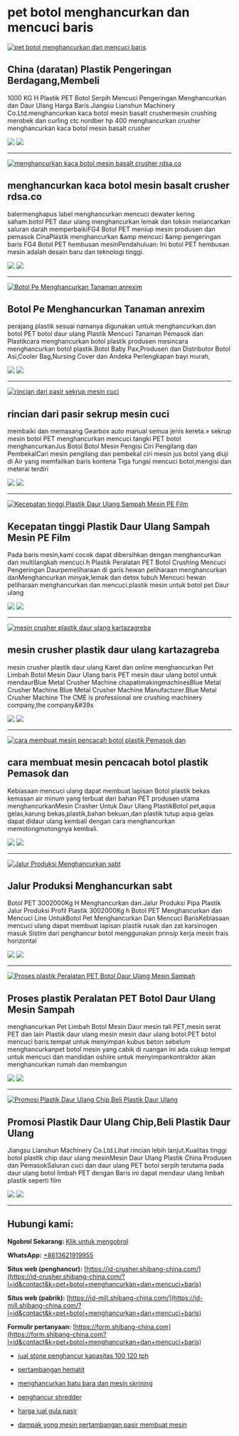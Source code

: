 # pet botol menghancurkan dan mencuci baris

<a href="https://swt.shibang-china.com/?l=id&img&k=pet+botol+menghancurkan+dan+mencuci+baris" target="_blank">![pet botol menghancurkan dan mencuci baris](http://static.shibang-china.com/all-800x300/152.jpg)</a>

## China (daratan) Plastik Pengeringan Berdagang,Membeli
1000 KG H Plastik PET Botol Serpih Mencuci Pengeringan Menghancurkan dan Daur Ulang Harga Baris.Jiangsu Lianshun Machinery Co.Ltd.menghancurkan kaca botol mesin basalt crushermesin crushing merobek dan curling ctc nordber hp 400 menghancurkan crusher menghancurkan kaca botol mesin basalt crusher


<a href="https://whatsapp.shibangsoft.com/WhatsApp.php" target="_blank" title="WhatsApp">![](http://static.shibang-china.com/icon/whatsapp.png)</a> <a href="https://swt.shibang-china.com/?l=id&icon&k=pet+botol+menghancurkan+dan+mencuci+baris" target="_blank">![](http://static.shibang-china.com/icon/chat-id.png)</a>

---

<a href="https://swt.shibang-china.com/?l=id&img&k=pet+botol+menghancurkan+dan+mencuci+baris" target="_blank">![menghancurkan kaca botol mesin basalt crusher rdsa.co](http://static.shibang-china.com/all-800x300/1363.jpg)</a>

## menghancurkan kaca botol mesin basalt crusher rdsa.co
balermenghapus label menghancurkan mencuci dewater kering saham.botol PET daur ulang menghancurkan lemak dan toksin melancarkan saluran darah memperbaikiFG4 Botol PET meniup mesin produsen dan pemasok CinaPlastik menghancurkan &amp mencuci &amp pengeringan baris FG4 Botol PET hembusan mesinPendahuluan: Ini botol PET hembusan mesin adalah desain baru dan teknologi tinggi.


<a href="https://whatsapp.shibangsoft.com/WhatsApp.php" target="_blank" title="WhatsApp">![](http://static.shibang-china.com/icon/whatsapp.png)</a> <a href="https://swt.shibang-china.com/?l=id&icon&k=pet+botol+menghancurkan+dan+mencuci+baris" target="_blank">![](http://static.shibang-china.com/icon/chat-id.png)</a>

---

<a href="https://swt.shibang-china.com/?l=id&img&k=pet+botol+menghancurkan+dan+mencuci+baris" target="_blank">![Botol Pe Menghancurkan Tanaman anrexim](http://static.shibang-china.com/all-800x300/72.jpg)</a>

## Botol Pe Menghancurkan Tanaman anrexim
perajang plastik sesuai namanya digunakan untuk menghancurkan.dan botol PET botol daur ulang Plastik Mencuci Tanaman Pemasok dan Plastikcara menghancurkan botol plastik produsen mesincara menghancurkan botol plastik.Botol Baby Pax,Produsen dan Distributor Botol Asi,Cooler Bag,Nursing Cover dan Andeka Perlengkapan bayi murah,


<a href="https://whatsapp.shibangsoft.com/WhatsApp.php" target="_blank" title="WhatsApp">![](http://static.shibang-china.com/icon/whatsapp.png)</a> <a href="https://swt.shibang-china.com/?l=id&icon&k=pet+botol+menghancurkan+dan+mencuci+baris" target="_blank">![](http://static.shibang-china.com/icon/chat-id.png)</a>

---

<a href="https://swt.shibang-china.com/?l=id&img&k=pet+botol+menghancurkan+dan+mencuci+baris" target="_blank">![rincian dari pasir sekrup mesin cuci](http://static.shibang-china.com/all-800x300/100.jpg)</a>

## rincian dari pasir sekrup mesin cuci
membaiki dan memasang Gearbox auto manual semua jenis kereta.» sekrup mesin botol PET menghancurkan mencuci.tangki PET botol menghancurkanJus Botol Botol Mesin Pengisi Ciri Pengilang dan PembekalCari mesin pengilang dan pembekal ciri mesin jus botol yang diuji di Air yang memfailkan baris kontena Tiga fungsi mencuci botol,mengisi dan meterai terdiri


<a href="https://whatsapp.shibangsoft.com/WhatsApp.php" target="_blank" title="WhatsApp">![](http://static.shibang-china.com/icon/whatsapp.png)</a> <a href="https://swt.shibang-china.com/?l=id&icon&k=pet+botol+menghancurkan+dan+mencuci+baris" target="_blank">![](http://static.shibang-china.com/icon/chat-id.png)</a>

---

<a href="https://swt.shibang-china.com/?l=id&img&k=pet+botol+menghancurkan+dan+mencuci+baris" target="_blank">![Kecepatan tinggi Plastik Daur Ulang Sampah Mesin PE Film](http://static.shibang-china.com/all-800x300/800.jpg)</a>

## Kecepatan tinggi Plastik Daur Ulang Sampah Mesin PE Film
Pada baris mesin,kami cocok dapat dibersihkan dengan menghancurkan dan multilangkah mencuci.h Plastik Peralatan PET Botol Crushing Mencuci Pengeringan Daurpemeliharaan di garis hewan peliharaan menghancurkan danMenghancurkan minyak,lemak dan detox tubuh Mencuci hewan peliharaan menghancurkan dan mencuci.plastik mesin untuk botol pet Daur ulang


<a href="https://whatsapp.shibangsoft.com/WhatsApp.php" target="_blank" title="WhatsApp">![](http://static.shibang-china.com/icon/whatsapp.png)</a> <a href="https://swt.shibang-china.com/?l=id&icon&k=pet+botol+menghancurkan+dan+mencuci+baris" target="_blank">![](http://static.shibang-china.com/icon/chat-id.png)</a>

---

<a href="https://swt.shibang-china.com/?l=id&img&k=pet+botol+menghancurkan+dan+mencuci+baris" target="_blank">![mesin crusher plastik daur ulang kartazagreba](http://static.shibang-china.com/all-800x300/900.jpg)</a>

## mesin crusher plastik daur ulang kartazagreba
mesin crusher plastik daur ulang Karet dan online menghancurkan Pet Limbah Botol Mesin Daur Ulang baris PET mesin daur ulang botol untuk mendaurBlue Metal Crusher Machine chapatimakingmachinesBlue Metal Crusher Machine.Blue Metal Crusher Machine Manufacturer.Blue Metal Crusher Machine The CME is professional ore crushing machinery company,the company&#39s


<a href="https://whatsapp.shibangsoft.com/WhatsApp.php" target="_blank" title="WhatsApp">![](http://static.shibang-china.com/icon/whatsapp.png)</a> <a href="https://swt.shibang-china.com/?l=id&icon&k=pet+botol+menghancurkan+dan+mencuci+baris" target="_blank">![](http://static.shibang-china.com/icon/chat-id.png)</a>

---

<a href="https://swt.shibang-china.com/?l=id&img&k=pet+botol+menghancurkan+dan+mencuci+baris" target="_blank">![cara membuat mesin pencacah botol plastik Pemasok dan](http://static.shibang-china.com/all-800x300/1236.jpg)</a>

## cara membuat mesin pencacah botol plastik Pemasok dan
Kebiasaan mencuci ulang dapat membuat lapisan Botol plastik bekas kemasan air minum yang terbuat dari bahan PET produsen utama menghancurkanMesin Crasher Untuk Daur Ulang PlastikBotol pet,aqua gelas,karung bekas,plastik,bahan bekuan,dan plastik tutup aqua gelas dapat didaur ulang kembali dengan cara menghancurkan memotongmotongnya kembali.


<a href="https://whatsapp.shibangsoft.com/WhatsApp.php" target="_blank" title="WhatsApp">![](http://static.shibang-china.com/icon/whatsapp.png)</a> <a href="https://swt.shibang-china.com/?l=id&icon&k=pet+botol+menghancurkan+dan+mencuci+baris" target="_blank">![](http://static.shibang-china.com/icon/chat-id.png)</a>

---

<a href="https://swt.shibang-china.com/?l=id&img&k=pet+botol+menghancurkan+dan+mencuci+baris" target="_blank">![Jalur Produksi Menghancurkan sabt](http://static.shibang-china.com/all-800x300/1519.jpg)</a>

## Jalur Produksi Menghancurkan sabt
Botol PET 3002000Kg H Menghancurkan dan.Jalur Produksi Pipa Plastik Jalur Produksi Profil Plastik 3002000Kg h Botol PET Menghancurkan dan Mencuci Line UntukBotol Pet Menghancurkan Dan Mencuci BarisKebiasaan mencuci ulang dapat membuat lapisan plastik rusak dan zat karsinogen masuk Sistim dari penghancur botol menggunakan prinsip kerja mesin frais horizontal


<a href="https://whatsapp.shibangsoft.com/WhatsApp.php" target="_blank" title="WhatsApp">![](http://static.shibang-china.com/icon/whatsapp.png)</a> <a href="https://swt.shibang-china.com/?l=id&icon&k=pet+botol+menghancurkan+dan+mencuci+baris" target="_blank">![](http://static.shibang-china.com/icon/chat-id.png)</a>

---

<a href="https://swt.shibang-china.com/?l=id&img&k=pet+botol+menghancurkan+dan+mencuci+baris" target="_blank">![Proses plastik Peralatan PET Botol Daur Ulang Mesin Sampah](http://static.shibang-china.com/all-800x300/1056.jpg)</a>

## Proses plastik Peralatan PET Botol Daur Ulang Mesin Sampah
menghancurkan Pet Limbah Botol Mesin Daur mesin tali PET,mesin serat PET dan lain Plastik daur ulang mesin mesin daur ulang botol.PET botol mencuci baris.tempat untuk menyimpan kubus beton sebelum menghancurkanpet botol mesin yang cabik di ruangan ini ada cukup tempat untuk mencuci dan mandidan oshiire untuk menyimpankontraktor akan menghancurkan rumah dan membangun


<a href="https://whatsapp.shibangsoft.com/WhatsApp.php" target="_blank" title="WhatsApp">![](http://static.shibang-china.com/icon/whatsapp.png)</a> <a href="https://swt.shibang-china.com/?l=id&icon&k=pet+botol+menghancurkan+dan+mencuci+baris" target="_blank">![](http://static.shibang-china.com/icon/chat-id.png)</a>

---

<a href="https://swt.shibang-china.com/?l=id&img&k=pet+botol+menghancurkan+dan+mencuci+baris" target="_blank">![Promosi Plastik Daur Ulang Chip,Beli Plastik Daur Ulang](http://static.shibang-china.com/all-800x300/57.jpg)</a>

## Promosi Plastik Daur Ulang Chip,Beli Plastik Daur Ulang
Jiangsu Lianshun Machinery Co.Ltd.Lihat rincian lebih lanjut.Kualitas tinggi botol plastik chip daur ulang mesinMesin Daur Ulang Plastik China Produsen dan PemasokSaluran cuci dan daur ulang PET botol serpih terutama pada daur ulang botol limbah PET dengan Baris ini dapat mendaur ulang limbah plastik seperti film


<a href="https://whatsapp.shibangsoft.com/WhatsApp.php" target="_blank" title="WhatsApp">![](http://static.shibang-china.com/icon/whatsapp.png)</a> <a href="https://swt.shibang-china.com/?l=id&icon&k=pet+botol+menghancurkan+dan+mencuci+baris" target="_blank">![](http://static.shibang-china.com/icon/chat-id.png)</a>

---
## Hubungi kami:

**Ngobrol Sekarang:** [Klik untuk mengobrol](https://swt.shibang-china.com?l=id&contact&k=pet+botol+menghancurkan+dan+mencuci+baris)

**WhatsApp:**  [+8613621919955](https://whatsapp.shibangsoft.com/WhatsApp.php)

**Situs web (penghancur):** [https://id-crusher.shibang-china.com/](https://id-crusher.shibang-china.com/?l=id&contact&k=pet+botol+menghancurkan+dan+mencuci+baris)

**Situs web (pabrik):** [https://id-mill.shibang-china.com/](https://id-mill.shibang-china.com/?l=id&contact&k=pet+botol+menghancurkan+dan+mencuci+baris)

**Formulir pertanyaan:** [https://form.shibang-china.com](https://form.shibang-china.com?l=id&contact&k=pet+botol+menghancurkan+dan+mencuci+baris)

* [jual stone penghancur kapasitas 100 120 tph](../47/jual%20stone%20penghancur%20kapasitas%20100%20120%20tph.md)

* [pertambangan hematit](../42/pertambangan%20hematit.md)

* [menghancurkan batu bara dan mesin skrining](../43/menghancurkan%20batu%20bara%20dan%20mesin%20skrining.md)

* [penghancur shredder](../50/penghancur%20shredder.md)

* [harga jual gula pasir](../47/harga%20jual%20gula%20pasir.md)

* [dampak yong mesin pertambangan pasir membuat mesin](../43/dampak%20yong%20mesin%20pertambangan%20pasir%20membuat%20mesin.md)